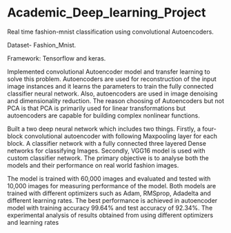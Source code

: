 # Academic_Deep_learning_Project
Real time fashion-mnist classification using convolutional Autoencoders.

Dataset- Fashion_Mnist.

Framework: Tensorflow and keras.

Implemented convolutional Autoencoder model and transfer learning to solve this problem. Autoencoders are used for reconstruction of the input image instances and it learns the parameters to train the fully connected classifier neural network. Also, autoencoders are used in image denoising and dimensionality reduction. The reason choosing of Autoencoders but not PCA is that PCA is primarily used for linear transformations but autoencoders are capable for building complex nonlinear functions.

Built a two deep neural network which includes two things. Firstly, a four-block convolutional autoencoder with following Maxpooling layer for each block. A classifier network with a fully connected three layered Dense networks for classifying Images. Secondly, VGG16 model is used with custom classifier network. The primary objective is to analyse both the models and their performance on real world fashion images.

The model is trained with 60,000 images and evaluated and tested with 10,000 images for measuring performance of the model. Both models are trained with different optimizers such as Adam, RMSprop, Adadelta and different learning rates. The best performance is achieved in autoencoder model with training accuracy 99.64% and test accuracy of 92.34%. The experimental analysis of results obtained from using different optimizers and learning rates 
